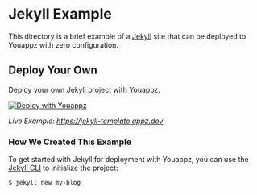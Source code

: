 # Jekyll Example

This directory is a brief example of a [Jekyll](https://jekyllrb.com/) site that can be deployed to Youappz with zero configuration.

## Deploy Your Own

Deploy your own Jekyll project with Youappz.

[![Deploy with Youappz](https://youappz.com/button)](https://youappz.com/new/?url=https://get.youappz.com/examples/jekyll.tar.gz)

_Live Example: https://jekyll-template.appz.dev_

### How We Created This Example

To get started with Jekyll for deployment with Youappz, you can use the [Jekyll CLI](https://jekyllrb.com/docs/usage/) to initialize the project:

```shell
$ jekyll new my-blog
```
